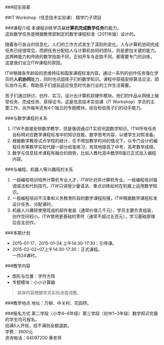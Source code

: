 ###招生简章

##IT Workshop（信息技术实验课）
精学门子项目

###课程介绍
本课程训练学员**以计算机完成数学任务**的能力。  
这些数学任务是根据教育部制定的数学课程标准（2011年版）设计的。

随着各行各业的信息化，人们的工作方式发生了深刻的变化。人与计算机协同完成任务已经很常见，而把任务分配给人与计算机协同的团队，则是更加关键的能力。这两种能力和传统的数学技能不同，正如开车与走路不同，都需要专门的训练。  
这是我们设立ITW课程的原因。    

ITW根据各年龄段的思维特征和国家课程标准内容，通过一系列的创作任务强化学员的**人机协同**能力，同时也巩固孩子们的数学知识。课程中穿插安排算法交流、团队协作元素，帮助孩子们提前适应信息时代各行业的工作生活需要。

孩子们通过研讨、创作、实习，设计出计算机软硬件模块。他们的作品从网络上接受任务、完成任务、获得证书。这是信息技术实验课（IT Workshop）学员的主要工作，另外每年还有4个独立的专题模块，综合检验孩子们的动手能力。

###与数学课程的关系
1. ITW不直接安排数学教学，但是强调通过IT实验巩固数学知识。ITW所有任务会标明对应数学课程标准中的知识技能、数学思考内容，以便学生对照准备。  
2. 根据数学教改试点学校的统计，在不增加教学时间的情况下，以专门设计的编程任务等数学实验代替一部分纸笔练习，有效地提高了中考、高考数学成绩。  
3. 数学与信息技术课程有融合的趋势，比如人教社高中数学B版已正式加入编程内容。  

###与编程、机器人等兴趣班的关系
1. 一般编程培训培养计算机专业人才，ITW针对非计算机专业。一般编程培训强调语法和代码技巧，ITW只讲授少量语法，重点训练如何在机器上运用数学知识。
2. 一般编程培训不注重和义务教育阶段的数学课程衔接，ITW根据数学课程标准设计任务、分配课时。
3. 机器人兴趣班使用现成的部件套装（通常价值几千元），学员主要负责组装，创作空间较小。ITW使用更基础的零件（通常不超过五百元），学习基础原理后自主创作。

###本期计划
- 2015-01-17、2015-01-24 上午14:30-17:30：引导课。 
- 2015-02-02~07上午14:30-17:30：正式课程。  
一共24课时。

###教学内容  
* 图形与位置：字符方阵
* 专题模块：小小计算器

> 具体内容根据学员实际进度调整。

###教学地点
地址：万柳、中关村、花园桥。  

###报名方式
第二学段（小学4~6年级）第三学段（初中1~3年级）数学知识完备的学生均可报名。  
招满5人开班，招不满则全额退款。  
学费：3600元  
咨询电话：64097200 黄老师